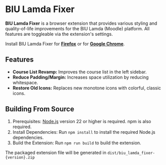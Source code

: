 # BIU Lamda Fixer

**BIU Lamda Fixer** is a browser extension that provides various styling and quality-of-life improvements for the BIU Lamda (Moodle) platform. All features are toggleable via the extension's settings.

Install BIU Lamda Fixer for [**Firefox**](https://addons.mozilla.org/firefox/addon/biu-lamda-fixer) or for [**Google Chrome**](https://chromewebstore.google.com/detail/biu-lamda-fixer/abfogdjmbkdcnaglkpididmdhfkbpifn).

## Features

- **Course List Revamp:** Improves the course list in the left sidebar.
- **Reduce Padding/Margin:** Increases space utilization by reducing whitespace.
- **Restore Old Icons:** Replaces new monotone icons with colorful, classic icons.

## Building From Source

1. Prerequisites: [Node.js](https://nodejs.org/) version 22 or higher is required. npm is also required.
1. Install Dependencies: Run `npm install` to install the required Node.js dependencies.
1. Build the Extension: Run `npm run build` to build the extension.

The packaged extension file will be generated in `dist/biu_lamda_fixer-{version}.zip`
